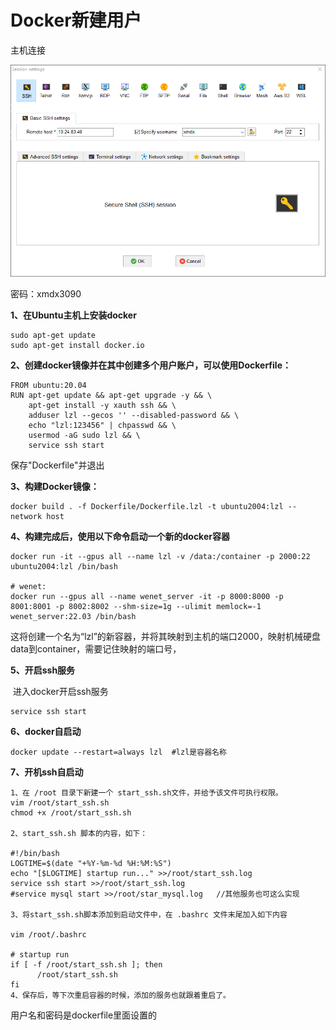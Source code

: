 # Docker新建用户

主机连接

![](../figs.assets/image-20230316164731404.png)

密码：xmdx3090

**1、在Ubuntu主机上安装docker**

```
sudo apt-get update
sudo apt-get install docker.io
```

**2、创建docker镜像并在其中创建多个用户账户，可以使用Dockerfile：**

```
FROM ubuntu:20.04
RUN apt-get update && apt-get upgrade -y && \
    apt-get install -y xauth ssh && \
    adduser lzl --gecos '' --disabled-password && \
    echo "lzl:123456" | chpasswd && \	
    usermod -aG sudo lzl && \
    service ssh start
```

保存"Dockerfile"并退出

**3、构建Docker镜像：**

```
docker build . -f Dockerfile/Dockerfile.lzl -t ubuntu2004:lzl --network host
```

**4、构建完成后，使用以下命令启动一个新的docker容器**

```
docker run -it --gpus all --name lzl -v /data:/container -p 2000:22 ubuntu2004:lzl /bin/bash

# wenet:
docker run --gpus all --name wenet_server -it -p 8000:8000 -p 8001:8001 -p 8002:8002 --shm-size=1g --ulimit memlock=-1  wenet_server:22.03 /bin/bash
```

这将创建一个名为“lzl”的新容器，并将其映射到主机的端口2000，映射机械硬盘data到container，需要记住映射的端口号，

**5、开启ssh服务**

​	进入docker开启ssh服务

```
service ssh start
```

**6、docker自启动**

```
docker update --restart=always lzl	#lzl是容器名称
```

**7、开机ssh自启动**

```
1、在 /root 目录下新建一个 start_ssh.sh文件，并给予该文件可执行权限。
vim /root/start_ssh.sh
chmod +x /root/start_ssh.sh

2、start_ssh.sh 脚本的内容，如下：

#!/bin/bash
LOGTIME=$(date "+%Y-%m-%d %H:%M:%S")
echo "[$LOGTIME] startup run..." >>/root/start_ssh.log
service ssh start >>/root/start_ssh.log
#service mysql start >>/root/star_mysql.log   //其他服务也可这么实现

3、将start_ssh.sh脚本添加到启动文件中，在 .bashrc 文件末尾加入如下内容

vim /root/.bashrc

# startup run
if [ -f /root/start_ssh.sh ]; then
      /root/start_ssh.sh
fi
4、保存后，等下次重启容器的时候，添加的服务也就跟着重启了。
```

用户名和密码是dockerfile里面设置的





